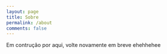 ```yaml
---
layout: page
title: Sobre
permalink: /about
comments: false
---
```


<div class="row justify-content-between">
<div class="col-md-8 pr-5">

<p>Em contrução por aqui, volte novamente em breve ehehhehee</p>


